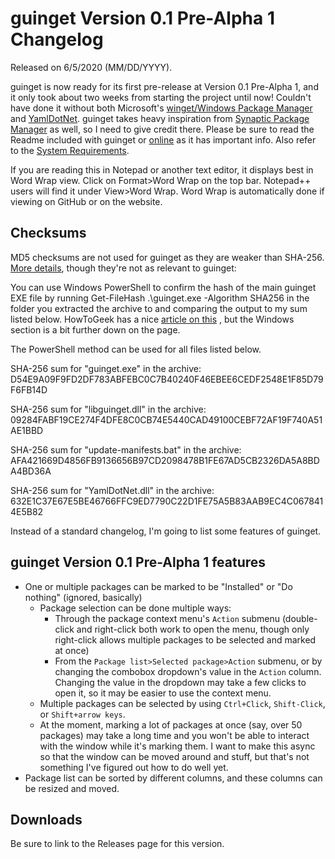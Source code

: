 # guinget Version 0.1 Pre-Alpha 1 Changelog
Released on 6/5/2020 (MM/DD/YYYY).

guinget is now ready for its first pre-release at Version 0.1 Pre-Alpha 1, and it only took about two weeks from starting the project until now! Couldn't have done it without both Microsoft's [winget/Windows Package Manager](https://github.com/microsoft/winget-cli) and [YamlDotNet](https://github.com/aaubry/YamlDotNet). guinget takes heavy inspiration from [Synaptic Package Manager](https://en.wikipedia.org/wiki/Synaptic_(software)) as well, so I need to give credit there. Please be sure to read the Readme included with guinget or [online](https://github.com/DrewNaylor/guinget/blob/master/docs/readmes/readme-v0.1-prealpha1.txt ) as it has important info. Also refer to the [System Requirements](https://drew-naylor.com/guinget/system-requirements ).

If you are reading this in Notepad or another text editor, it displays best in Word Wrap view. Click on Format>Word Wrap on the top bar. Notepad++ users will find it under View>Word Wrap. Word Wrap is automatically done if viewing on GitHub or on the website.

## Checksums

MD5 checksums are not used for guinget as they are weaker than SHA-256. [More details](https://github.com/DrewNaylor/UXL-Launcher/issues/124), though they're not as relevant to guinget:


You can use Windows PowerShell to confirm the hash of the main guinget EXE file by running
Get-FileHash .\guinget.exe -Algorithm SHA256 in the folder you extracted the archive to and comparing the output to my sum listed below. HowToGeek has a nice [article on this](https://www.howtogeek.com/67241/htg-explains-what-are-md5-sha-1-hashes-and-how-do-i-check-them/) , but the Windows section is a bit further down on the page.

The PowerShell method can be used for all files listed below.

SHA-256 sum for "guinget.exe" in the archive:
D54E9A09F9FD2DF783ABFEBC0C7B40240F46EBEE6CEDF2548E1F85D79F6FB14D

SHA-256 sum for "libguinget.dll" in the archive:
09284FABF19CE274F4DFE8C0CB74E5440CAD49100CEBF72AF19F740A51AE1BBD

SHA-256 sum for "update-manifests.bat" in the archive:
AFA421669D4856FB9136656B97CD2098478B1FE67AD5CB2326DA5A8BDA4BD36A

SHA-256 sum for "YamlDotNet.dll" in the archive:
632E1C37E67E5BE46766FFC9ED7790C22D1FE75A5B83AAB9EC4C0678414E5B82



Instead of a standard changelog, I'm going to list some features of guinget.

## guinget Version 0.1 Pre-Alpha 1 features

- One or multiple packages can be marked to be "Installed" or "Do nothing" (ignored, basically)
  - Package selection can be done multiple ways:
    - Through the package context menu's `Action` submenu (double-click and right-click both work to open the menu, though only right-click allows multiple packages to be selected and marked at once)
	- From the `Package list>Selected package>Action` submenu, or by changing the combobox dropdown's value in the `Action` column. Changing the value in the dropdown may take a few clicks to open it, so it may be easier to use the context menu.
  - Multiple packages can be selected by using `Ctrl+Click`, `Shift-Click`, or `Shift+arrow keys`.
  - At the moment, marking a lot of packages at once (say, over 50 packages) may take a long time and you won't be able to interact with the window while it's marking them. I want to make this async so that the window can be moved around and stuff, but that's not something I've figured out how to do well yet.
- Package list can be sorted by different columns, and these columns can be resized and moved.


## Downloads
Be sure to link to the Releases page for this version.